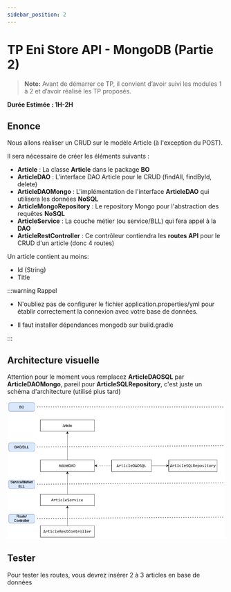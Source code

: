 ```yaml
---
sidebar_position: 2
---
```


# TP Eni Store API - MongoDB (Partie 2)

> **Note:** Avant de démarrer ce TP, il convient d’avoir suivi les modules 1 à 2 et d’avoir réalisé les TP proposés.

**Durée Estimée : 1H-2H**

## Enonce

Nous allons réaliser un CRUD sur le modèle Article (à l'exception du POST).

Il sera nécessaire de créer les éléments suivants :

- **Article** : La classe **Article** dans le package **BO**
- **ArticleDAO** : L'interface DAO Article pour le CRUD (findAll, findById, delete)
- **ArticleDAOMongo** : L'implémentation de l'interface **ArticleDAO** qui utilisera les données **NoSQL**
- **ArticleMongoRepository** : Le repository Mongo pour l'abstraction des requêtes **NoSQL**
- **ArticleService** : La couche métier (ou service/BLL) qui fera appel à la **DAO**
- **ArticleRestController** : Ce contrôleur contiendra les **routes API** pour le CRUD d'un article (donc 4 routes)

Un article contient au moins:
- Id (String)
- Title

:::warning Rappel

- N'oubliez pas de configurer le fichier application.properties/yml pour établir correctement la connexion avec votre base de données.

- Il faut installer dépendances mongodb sur build.gradle

:::

## Architecture visuelle

Attention pour le moment vous remplacez **ArticleDAOSQL** par **ArticleDAOMongo**, pareil pour **ArticleSQLRepository**, c'est juste un schéma d'architecture (utilisé plus tard)

![Diagram](../img/tp_2_archi_sql.png)

## Tester

Pour tester les routes, vous devrez insérer 2 à 3 articles en base de données